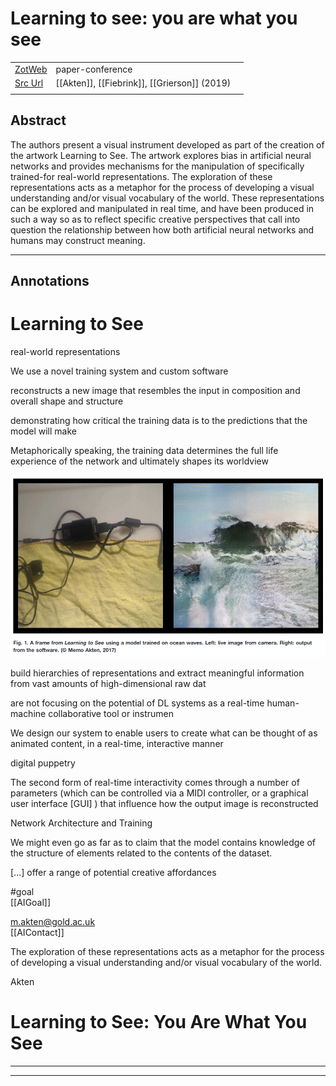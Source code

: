 
# Learning to see: you are what you see



|       |       |       |
|  ---  |  ---  |  ---  |
|   [ZotWeb](http://zotero.org/users/180474/items/IN9DFCGU)    | paper-conference      |       |
|   [Src Url](http://doi.org/10.1145/3306211.3320143)    |  [[Akten]], [[Fiebrink]], [[Grierson]] (2019)     |       |
|       |       |       |


## Abstract

The authors present a visual instrument developed as part of the creation of the artwork Learning to See. The artwork explores bias in artificial neural networks and provides mechanisms for the manipulation of specifically trained-for real-world representations. The exploration of these representations acts as a metaphor for the process of developing a visual understanding and/or visual vocabulary of the world. These representations can be explored and manipulated in real time, and have been produced in such a way so as to reflect specific creative perspectives that call into question the relationship between how both artificial neural networks and humans may construct meaning.

----

## Annotations

Learning to See
===============



real-world representations



We use a novel training system and custom software



reconstructs a new image that resembles the input in composition and overall shape and structure



demonstrating how critical the training data is to the predictions that the model will make



Metaphorically speaking, the training data determines the full life experience of the network and ultimately shapes its worldview





![](12X2gaUoB1TLxb5tWPqq.png)



build hierarchies of representations and extract meaningful information from vast amounts of high-dimensional raw dat



are not focusing on the potential of DL systems as a real-time human-machine collaborative tool or instrumen



We design our system to enable users to create what can be thought of as animated content, in a real-time, interactive manner



digital puppetry



The second form of real-time interactivity comes through a number of parameters (which can be controlled via a MIDI controller, or a graphical user interface [GUI] ) that influence how the output image is reconstructed



Network Architecture and Training



We might even go as far as to claim that the model contains knowledge of the structure of elements related to the contents of the dataset.



 [...] offer a range of potential creative affordances

#goal  
[[AIGoal]] 





m.akten@gold.ac.uk  
[[AIContact]] 





The exploration of these representations acts as a metaphor for the process of developing a visual understanding and/or visual vocabulary of the world.



Akten



Learning to See: You Are What You See
=====================================






----

----

